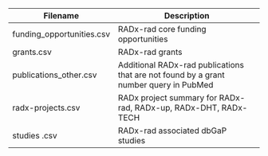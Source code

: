 | Filename                     | Description                         |
|------------------------------|-------------------------------------|
| funding_opportunities.csv    | RADx-rad core funding opportunities |
| grants.csv                   | RADx-rad grants                     |
| publications_other.csv       | Additional RADx-rad publications that are not found by a grant number query in PubMed |
| radx-projects.csv            | RADx project summary for RADx-rad, RADx-up, RADx-DHT, RADx-TECH   |
| studies .csv                 | RADx-rad associated dbGaP studies   |

